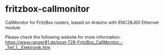 # fritzbox-callmonitor
CallMonitor for FritzBox routers, based on Arduino with ENC28J60 Ethernet module

Please check the following website for more information:
https://www.ranger81.de/post-728-FritzBox_CallMonitor_-_Teil_1__Elektronik.htm

